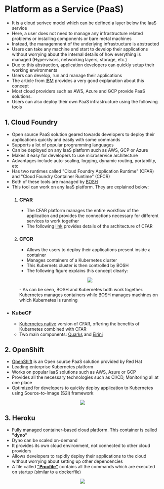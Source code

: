 # Platform as a Service (PaaS)
- It is a cloud serivce model which can be defined a layer below the IaaS service
- Here, a user does not need to manage any infrastructure related problems or installing components or bare metal machines
- Instead, the managemnent of the underlying infrastructure is abstracted
- Users can take any machine and start to develop their applications without worrying about the internal details of how everything is managed (Hypervisors, networking layers, storage, etc.)
- Due to this abstraction, application developers can quickly setup their working environments
- Users can develop, run and manage their applications
- The article from [IBM](https://www.ibm.com/cloud/learn/paas) provides a very good explanation about this concept
- Most cloud providers such as AWS, Azure and GCP provide PaaS solutions.
- Users can also deploy their own PaaS infrastructure using the following tools

## 1. Cloud Foundry
- Open source PaaS solution geared towards developers to deploy their applications quickly and easily with some commands
- Supports a lot of popular programming languages
- Can be deployed on any IaaS platform such as AWS, GCP or Azure
- Makes it easy for developers to use microservice architecture
- Advantages include auto-scaling, logging, dynamic routing, portability, etc
- Has two runtimes called "Cloud Foundry Application Runtime" (CFAR) and "Cloud Foundry Container Runtime" (CFCR)
- Both of these tools are managed by [BOSH](https://bosh.io/docs/)
- This tool can work on any IaaS platform. They are explained below:
    1. ###  <b>CFAR</b>
        * The CFAR platform manages the entire workflow of the application and provides the connections necessary for different services to work together
        - The following [link](https://docs.cloudfoundry.org/concepts/architecture/) provides details of the architecture of CFAR
    2. ### <b>CFCR</b>
        - Allows the users to deploy their applications present inside a container
        - Manages containers of a Kubernetes cluster
        - This Kubernets cluster is then controlled by BOSH
        - The following figure explains this concept clearly:
        <p align="center"><img src="https://storageconsortium.de/content/sites/default/files/Bildschirmfoto%202018-10-19%20um%2011.48.55.jpg" align=""></p>
        - As can be seen, BOSH and Kubernetes both work together. Kubernetes manages containers while BOSH manages machines on which Kubernetes is running
- ### <b>KubeCF</b>
    - [Kubernetes native](https://www.cloudfoundry.org/technology/kubecf/) version of CFAR, offering the benefits of Kubernetes combined with CFAR
    - Two main components: [Quarks](https://www.cloudfoundry.org/blog/quarks-using-cloud-foundry-operator/) and [Eirini](https://www.cloudfoundry.org/projects/#application_runtime_pmc-subproject-eirini)

## 2. OpenShift
- [OpenShift](https://www.redhat.com/en/technologies/cloud-computing/openshift) is an Open source PaaS solution provided by Red Hat
- Leading enterprise Kubernetes platform
- Works on popular IaaS solutions such as AWS, Azure or GCP
- Provides all the necessary technologies such as CI/CD, Monitoring all at one place
- Optimized for developers to quickly deploy application to Kubernetes using Source-to-Image (S2I) framework
<p align="center"><img src="https://www.tutorialspoint.com/openshift/images/openshift_container_platform_architecture.jpg" align=""></p>

## 3. Heroku
- Fully managed container-based cloud platform. This container is called <b>"dyno"</b>
- Dyno can be scaled on-demand
- It provides its own cloud environment, not connected to other cloud providers
- Allows developers to rapidly deploy their applications to the cloud without worrying about setting up other depencencies
- A file called [<b>"Procfile"</b>](https://devcenter.heroku.com/articles/procfile) contains all the commands which are executed on startup (similar to a dockerfile)
<p align="center"><img src="https://www.salesforce.com/content/dam/web/en_us/www/images/heroku/heroku-card-scalable-web-apps.jpg" align=""></p>
